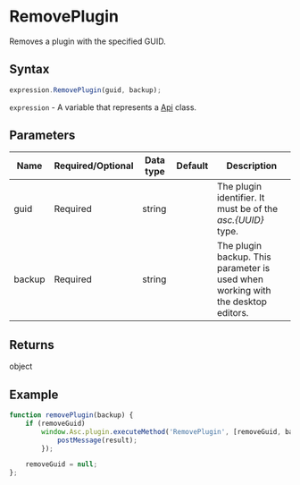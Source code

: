 # RemovePlugin

Removes a plugin with the specified GUID.

## Syntax

```javascript
expression.RemovePlugin(guid, backup);
```

`expression` - A variable that represents a [Api](../Api.md) class.

## Parameters

| **Name** | **Required/Optional** | **Data type** | **Default** | **Description** |
| ------------- | ------------- | ------------- | ------------- | ------------- |
| guid | Required | string |  | The plugin identifier. It must be of the *asc.&#123;UUID&#125;* type. |
| backup | Required | string |  | The plugin backup. This parameter is used when working with the desktop editors. |

## Returns

object

## Example

```javascript editor-xlsx
function removePlugin(backup) {
    if (removeGuid)
        window.Asc.plugin.executeMethod('RemovePlugin', [removeGuid, backup], function(result) {
            postMessage(result);
        });

    removeGuid = null;
};
```
